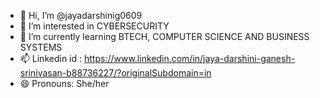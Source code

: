 - 👋 Hi, I’m @jayadarshinig0609
- 👀 I’m interested in CYBERSECURITY
- 🌱 I’m currently learning BTECH, COMPUTER SCIENCE AND BUSINESS SYSTEMS
- 📫 Linkedin id : https://www.linkedin.com/in/jaya-darshini-ganesh-srinivasan-b88736227/?originalSubdomain=in
- 😄 Pronouns: She/her
